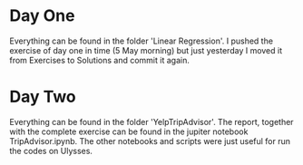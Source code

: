# Day One

Everything can be found in the folder 'Linear Regression'. I pushed the exercise of day one in time (5 May morning)
but just yesterday I moved it from Exercises to Solutions and commit it again.

# Day Two

Everything can be found in the folder 'YelpTripAdvisor'. The report, together with the complete exercise can be found
in the jupiter notebook TripAdvisor.ipynb. The other notebooks and scripts were just useful for run the codes on Ulysses. 
